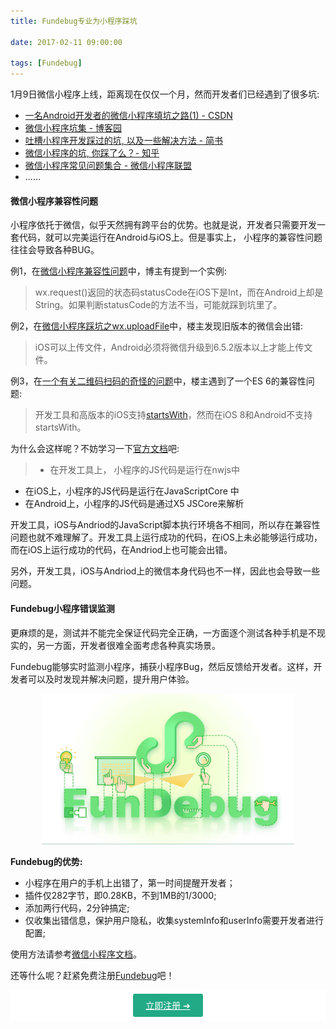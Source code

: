 ```yaml
---
title: Fundebug专业为小程序踩坑

date: 2017-02-11 09:00:00

tags: [Fundebug]
---
```


1月9日微信小程序上线，距离现在仅仅一个月，然而开发者们已经遇到了很多坑:

<!-- more -->

- [一名Android开发者的微信小程序填坑之路(1) - CSDN](http://blog.csdn.net/luoyanglizi/article/details/52681245)
- [微信小程序坑集 - 博客园](http://www.cnblogs.com/dudeyouth/p/6277628.html)
- [吐槽小程序开发踩过的坑, 以及一些解决方法 - 简书](http://www.jianshu.com/p/6359500b5576)
- [微信小程序的坑, 你踩了么？- 知乎](https://www.zhihu.com/question/51145570?sort=created)
- [微信小程序常见问题集合 - 微信小程序联盟](http://www.wxapp-union.com/thread-23-1-1.html)
- ......

#### 微信小程序兼容性问题

小程序依托于微信，似乎天然拥有跨平台的优势。也就是说，开发者只需要开发一套代码，就可以完美运行在Android与iOS上。但是事实上，                                                                             小程序的兼容性问题往往会导致各种BUG。

例1，在[微信小程序兼容性问题](http://www.jianshu.com/p/90220a55f542)中，博主有提到一个实例:
> wx.request()返回的状态码statusCode在iOS下是Int，而在Android上却是String。如果判断statusCode的方法不当，可能就踩到坑里了。

例2，在[微信小程序踩坑之wx.uploadFile](http://www.henkuai.com/thread-17813-1-1.html)中，楼主发现旧版本的微信会出错:
> iOS可以上传文件，Android必须将微信升级到6.5.2版本以上才能上传文件。

例3，在[一个有关二维码扫码的奇怪的问题](http://www.wxapp-union.com/forum.php?mod=viewthread&tid=2122&highlight=%E4%B8%80%E4%B8%AA%E6%9C%89%E5%85%B3%E4%BA%8C%E7%BB%B4%E7%A0%81%E6%89%AB%E7%A0%81%E7%9A%84%E5%A5%87%E6%80%AA%E7%9A%84%E9%97%AE%E9%A2%98)中，楼主遇到了一个ES 6的兼容性问题:
> 开发工具和高版本的iOS支持[startsWith](https://developer.mozilla.org/en-US/docs/Web/JavaScript/Reference/Global_Objects/String/startsWith)，然而在iOS 8和Android不支持startsWith。

为什么会这样呢？不妨学习一下[官方文档](https://mp.weixin.qq.com/debug/wxadoc/dev/devtools/details.html)吧: 

> - 在开发工具上， 小程序的JS代码是运行在nwjs中
- 在iOS上，小程序的JS代码是运行在JavaScriptCore 中
- 在Android上，小程序的JS代码是通过X5 JSCore来解析
 
开发工具，iOS与Andriod的JavaScript脚本执行环境各不相同，所以存在兼容性问题也就不难理解了。开发工具上运行成功的代码，在iOS上未必能够运行成功，而在iOS上运行成功的代码，在Andriod上也可能会出错。

另外，开发工具，iOS与Andriod上的微信本身代码也不一样，因此也会导致一些问题。

#### Fundebug小程序错误监测

更麻烦的是，测试并不能完全保证代码完全正确，一方面逐个测试各种手机是不现实的，另一方面，开发者很难全面考虑各种真实场景。

Fundebug能够实时监测小程序，捕获小程序Bug，然后反馈给开发者。这样，开发者可以及时发现并解决问题，提升用户体验。

<div style="text-align: center;">
<img style="width:80%;" src="weixin-miniprogram-need-fundebug/fundebug-wxjs.jpg" />
</div>

**Fundebug的优势:**

- 小程序在用户的手机上出错了，第一时间提醒开发者；
- 插件仅282字节，即0.28KB，不到1MB的1/3000;
- 添加两行代码，2分钟搞定;
- 仅收集出错信息，保护用户隐私，收集systemInfo和userInfo需要开发者进行配置;


使用方法请参考[微信小程序文档](https://docs.fundebug.com/notifier/wxjs/)。


还等什么呢？赶紧免费注册[Fundebug](https://fundebug.com/team/create)吧！


<div style="background: #fff; text-align: center; height: 50px; line-height: 50px;"><a href="https://fundebug.com/team/create" style="padding: 10px 20px; background: #22A985; color: #FFF; border-radius: 3px;">立即注册 ➔</a></div>
</div>
